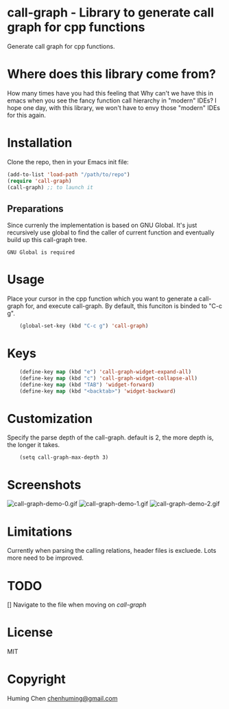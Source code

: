 # call-graph - Library to generate call graph for cpp functions

Generate call graph for cpp functions.

# Where does this library come from?

How many times have you had this feeling that
Why can't we have this in emacs when you see
the fancy function call hierarchy in "modern" IDEs?
I hope one day, with this library, we won't have
to envy those "modern" IDEs for this again.

# Installation

Clone the repo, then in your Emacs init file:

```lisp
(add-to-list 'load-path "/path/to/repo")
(require 'call-graph)
(call-graph) ;; to launch it
```

## Preparations

Since currenly the implementation is based on GNU Global.
It's just recursively use global to find the caller of
current function and eventually build up this call-graph tree.

```
GNU Global is required
```

# Usage

Place your cursor in the cpp function which you want to generate
a call-graph for, and execute call-graph.
By default, this funciton is binded to "C-c g".

```lisp
    (global-set-key (kbd "C-c g") 'call-graph)
```

# Keys

```lisp
    (define-key map (kbd "e") 'call-graph-widget-expand-all)
    (define-key map (kbd "c") 'call-graph-widget-collapse-all)
    (define-key map (kbd "TAB") 'widget-forward)
    (define-key map (kbd "<backtab>") 'widget-backward)
```

# Customization

Specify the parse depth of the call-graph.
default is 2, the more depth is, the longer it takes.

```
    (setq call-graph-max-depth 3)
```

# Screenshots

![call-graph-demo-0.gif](https://github.com/beacoder/call-graph/blob/master/img/call-graph-demo-0.gif)
![call-graph-demo-1.gif](https://github.com/beacoder/call-graph/blob/master/img/call-graph-demo-1.gif)
![call-graph-demo-2.gif](https://github.com/beacoder/call-graph/blob/master/img/call-graph-demo-2.gif)

# Limitations

Currently when parsing the calling relations, header files is excluede.
Lots more need to be improved.

# TODO

[] Navigate to the file when moving on *call-graph*

# License

MIT

# Copyright

Huming Chen <chenhuming@gmail.com>
